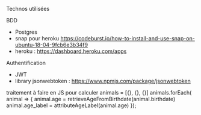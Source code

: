 Technos utilisées

BDD

- Postgres
- snap pour heroku https://codeburst.io/how-to-install-and-use-snap-on-ubuntu-18-04-9fcb6e3b34f9
- heroku : https://dashboard.heroku.com/apps


Authentification
  - JWT 
  - library jsonwebtoken : https://www.npmjs.com/package/jsonwebtoken


traitement à faire en JS pour calculer
animals = [{}, {}, {}]
animals.forEach( animal => {
    animal.age = retrieveAgeFromBirthdate(animal.birthdate)
    animal.age_label = attributeAgeLabel(animal.age)
});